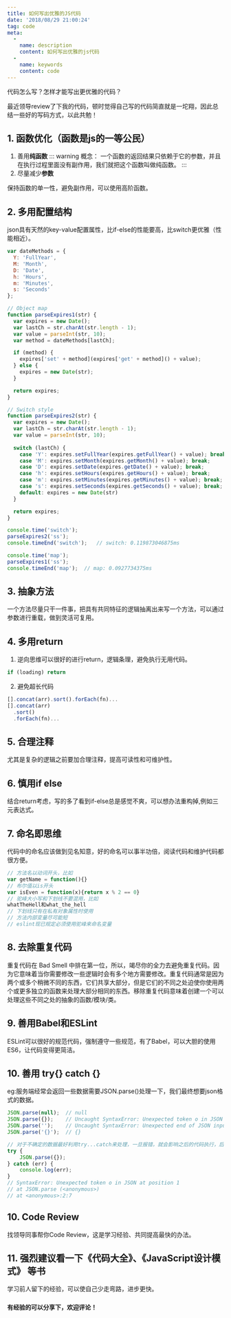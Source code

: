 ```yaml
---
title: 如何写出优雅的JS代码
date: '2018/08/29 21:00:24'
tag: code
meta:
  -
    name: description
    content: 如何写出优雅的js代码
  -
    name: keywords
    content: code
---
```

代码怎么写？怎样才能写出更优雅的代码？
<!-- more -->
最近领导review了下我的代码，顿时觉得自己写的代码简直就是一坨翔，因此总结一些好的写码方式，以此共勉！
## 1. 函数优化（函数是js的一等公民）

1. 善用**纯函数**
::: warning 概念：
一个函数的返回结果只依赖于它的参数，并且在执行过程里面没有副作用，我们就把这个函数叫做纯函数。
:::
2. 尽量减少**参数**

保持函数的单一性，避免副作用，可以使用高阶函数。

## 2. 多用配置结构
json具有天然的key-value配置属性，比if-else的性能要高，比switch更优雅（性能相近）。
```js
var dateMethods = {
  Y: 'FullYear',
  M: 'Month',
  D: 'Date',
  h: 'Hours',
  m: 'Minutes',
  s: 'Seconds'
};

// Object map
function parseExpires1(str) {
  var expires = new Date();
  var lastCh = str.charAt(str.length - 1);
  var value = parseInt(str, 10);
  var method = dateMethods[lastCh];

  if (method) {
    expires['set' + method](expires['get' + method]() + value);
  } else {
    expires = new Date(str);
  }

  return expires;
}

// Switch style
function parseExpires2(str) {
  var expires = new Date();
  var lastCh = str.charAt(str.length - 1);
  var value = parseInt(str, 10);
  
  switch (lastCh) {
    case 'Y': expires.setFullYear(expires.getFullYear() + value); break;
    case 'M': expires.setMonth(expires.getMonth() + value); break;
    case 'D': expires.setDate(expires.getDate() + value); break;
    case 'h': expires.setHours(expires.getHours() + value); break;
    case 'm': expires.setMinutes(expires.getMinutes() + value); break;
    case 's': expires.setSeconds(expires.getSeconds() + value); break;
    default: expires = new Date(str)
  }

  return expires;
}

console.time('switch');
parseExpires2('ss');
console.timeEnd('switch');   // switch: 0.119873046875ms

console.time('map');
parseExpires1('ss');
console.timeEnd('map');  // map: 0.0927734375ms
```

## 3. 抽象方法
一个方法尽量只干一件事，把具有共同特征的逻辑抽离出来写一个方法，可以通过参数进行重载，做到灵活可复用。

## 4. 多用return
1. 逆向思维可以很好的进行return，逻辑条理，避免执行无用代码。
``` javascript
if (loading) return
```
2. 避免超长代码
``` javascript
[].concat(arr).sort().forEach(fn)...
[].concat(arr)
  .sort()
  .forEach(fn)...
```

## 5. 合理注释
尤其是复杂的逻辑之前要加合理注释，提高可读性和可维护性。

## 6. 慎用if else
结合return考虑，写的多了看到if-else总是感觉不爽，可以想办法重构掉,例如三元表达式。

## 7. 命名即思维
代码中的命名应该做到见名知意，好的命名可以事半功倍，阅读代码和维护代码都很方便。
``` js
// 方法名以动词开头，比如 
var getName = function(){}
// 布尔值以is开头
var isEven = function(x){return x % 2 == 0}
// 驼峰大小写和下划线不要混用，比如
whatTheHell和what_the_hell
// 下划线只有在私有对象属性时使用
// 方法内部变量尽可能短
// eslint现已规定必须使用驼峰来命名变量
```

## 8. 去除重复代码
重复代码在 Bad Smell 中排在第一位，所以，竭尽你的全力去避免重复代码。因为它意味着当你需要修改一些逻辑时会有多个地方需要修改。重复代码通常是因为两个或多个稍微不同的东西，它们共享大部分，但是它们的不同之处迫使你使用两个或更多独立的函数来处理大部分相同的东西。移除重复代码意味着创建一个可以处理这些不同之处的抽象的函数/模块/类。

## 9. 善用Babel和ESLint
ESLint可以很好的规范代码，强制遵守一些规范，有了Babel，可以大胆的使用ES6，让代码变得更简洁。

## 10. 善用 try{} catch {}
eg:服务端经常会返回一些数据需要JSON.parse()处理一下，我们最终想要json格式的数据。
```js
JSON.parse(null);  // null
JSON.parse({});    // Uncaught SyntaxError: Unexpected token o in JSON at position 1
JSON.parse('');    // Uncaught SyntaxError: Unexpected end of JSON input
JSON.parse('{}');  // {}

// 对于不确定的数据最好利用try...catch来处理，一旦报错，就会影响之后的代码执行，后果严重；
try {
	JSON.parse({});
} catch (err) {
	console.log(err);
} 
// SyntaxError: Unexpected token o in JSON at position 1
// at JSON.parse (<anonymous>)
// at <anonymous>:2:7
```

## 10. Code Review
找领导同事帮你Code Review，这是学习经验、共同提高最快的办法。

## 11. 强烈建议看一下《代码大全》、《JavaScript设计模式》 等书
学习前人留下的经验，可以使自己少走弯路，进步更快。

### `有经验的可以分享下，欢迎评论！`